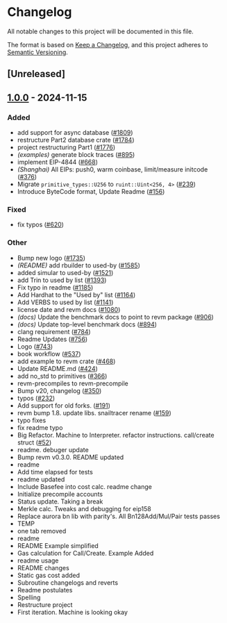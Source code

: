# Changelog

All notable changes to this project will be documented in this file.

The format is based on [Keep a Changelog](https://keepachangelog.com/en/1.0.0/),
and this project adheres to [Semantic Versioning](https://semver.org/spec/v2.0.0.html).

## [Unreleased]

## [1.0.0](https://github.com/bsh98/revm/releases/tag/revm-database-interface-v1.0.0) - 2024-11-15

### Added

- add support for async database ([#1809](https://github.com/bsh98/revm/pull/1809))
- restructure Part2 database crate ([#1784](https://github.com/bsh98/revm/pull/1784))
- project restructuring Part1 ([#1776](https://github.com/bsh98/revm/pull/1776))
- *(examples)* generate block traces ([#895](https://github.com/bsh98/revm/pull/895))
- implement EIP-4844 ([#668](https://github.com/bsh98/revm/pull/668))
- *(Shanghai)* All EIPs: push0, warm coinbase, limit/measure initcode ([#376](https://github.com/bsh98/revm/pull/376))
- Migrate `primitive_types::U256` to `ruint::Uint<256, 4>` ([#239](https://github.com/bsh98/revm/pull/239))
- Introduce ByteCode format, Update Readme ([#156](https://github.com/bsh98/revm/pull/156))

### Fixed

- fix typos ([#620](https://github.com/bsh98/revm/pull/620))

### Other

- Bump new logo ([#1735](https://github.com/bsh98/revm/pull/1735))
- *(README)* add rbuilder to used-by ([#1585](https://github.com/bsh98/revm/pull/1585))
- added simular to used-by ([#1521](https://github.com/bsh98/revm/pull/1521))
- add Trin to used by list ([#1393](https://github.com/bsh98/revm/pull/1393))
- Fix typo in readme ([#1185](https://github.com/bsh98/revm/pull/1185))
- Add Hardhat to the "Used by" list ([#1164](https://github.com/bsh98/revm/pull/1164))
- Add VERBS to used by list ([#1141](https://github.com/bsh98/revm/pull/1141))
- license date and revm docs ([#1080](https://github.com/bsh98/revm/pull/1080))
- *(docs)* Update the benchmark docs to point to revm package ([#906](https://github.com/bsh98/revm/pull/906))
- *(docs)* Update top-level benchmark docs ([#894](https://github.com/bsh98/revm/pull/894))
- clang requirement ([#784](https://github.com/bsh98/revm/pull/784))
- Readme Updates ([#756](https://github.com/bsh98/revm/pull/756))
- Logo ([#743](https://github.com/bsh98/revm/pull/743))
- book workflow ([#537](https://github.com/bsh98/revm/pull/537))
- add example to revm crate ([#468](https://github.com/bsh98/revm/pull/468))
- Update README.md ([#424](https://github.com/bsh98/revm/pull/424))
- add no_std to primitives ([#366](https://github.com/bsh98/revm/pull/366))
- revm-precompiles to revm-precompile
- Bump v20, changelog ([#350](https://github.com/bsh98/revm/pull/350))
- typos ([#232](https://github.com/bsh98/revm/pull/232))
- Add support for old forks. ([#191](https://github.com/bsh98/revm/pull/191))
- revm bump 1.8. update libs. snailtracer rename ([#159](https://github.com/bsh98/revm/pull/159))
- typo fixes
- fix readme typo
- Big Refactor. Machine to Interpreter. refactor instructions. call/create struct ([#52](https://github.com/bsh98/revm/pull/52))
- readme. debuger update
- Bump revm v0.3.0. README updated
- readme
- Add time elapsed for tests
- readme updated
- Include Basefee into cost calc. readme change
- Initialize precompile accounts
- Status update. Taking a break
- Merkle calc. Tweaks and debugging for eip158
- Replace aurora bn lib with parity's. All Bn128Add/Mul/Pair tests passes
- TEMP
- one tab removed
- readme
- README Example simplified
- Gas calculation for Call/Create. Example Added
- readme usage
- README changes
- Static gas cost added
- Subroutine changelogs and reverts
- Readme postulates
- Spelling
- Restructure project
- First iteration. Machine is looking okay
